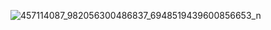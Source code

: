 
![457114087_982056300486837_6948519439600856653_n](https://github.com/user-attachments/assets/d7bdc559-663b-430f-96d0-aa18a97bf076)
